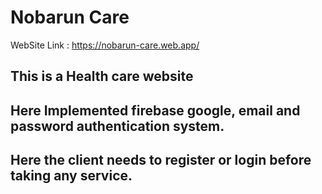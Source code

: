 # Nobarun Care

WebSite Link : https://nobarun-care.web.app/

## This is a Health care website
## Here Implemented firebase google, email and password authentication system.
## Here the client needs to register or login before taking any service.





